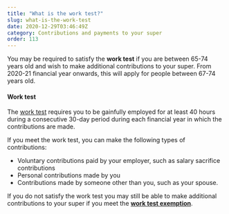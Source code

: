 ```yaml
---
title: "What is the work test?"
slug: what-is-the-work-test
date: 2020-12-29T03:46:49Z
category: Contributions and payments to your super
order: 113
---
```


You may be required to satisfy the **work test** if you are between 65-74 years old and wish to make additional contributions to your super. From 2020-21 financial year onwards, this will apply for people between 67-74 years old. 

#### Work test

The [work test](https://www.ato.gov.au/Definitions/?anchor=WorkTest#WorkTest) requires you to be gainfully employed for at least 40 hours during a consecutive 30-day period during each financial year in which the contributions are made.

If you meet the work test, you can make the following types of contributions:

*   Voluntary contributions paid by your employer, such as salary sacrifice contributions
*   Personal contributions made by you
*   Contributions made by someone other than you, such as your spouse.

If you do not satisfy the work test you may still be able to make additional contributions to your super if you meet the [**work test exemption**](https://futuresuper.groovehq.com/help/what-is-the-work-test-exemption).
